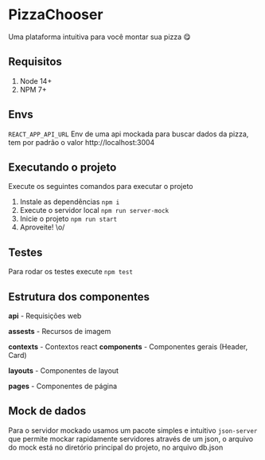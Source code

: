 # PizzaChooser

Uma plataforma intuitiva para você montar sua pizza 😋

## Requisitos

1. Node 14+
2. NPM 7+

## Envs

`REACT_APP_API_URL`
Env de uma api mockada para buscar dados da pizza, tem por padrão o valor http://localhost:3004

## Executando o projeto

Execute os seguintes comandos para executar o projeto

1. Instale as dependências `npm i`
2. Execute o servidor local `npm run server-mock`
3. Inicie o projeto `npm run start`
4. Aproveite! \o/

## Testes

Para rodar os testes execute `npm test`

## Estrutura dos componentes
**api** - Requisições web

**assests** - Recursos de imagem

**contexts** - Contextos react
**components** - Componentes gerais (Header, Card)

**layouts** - Componentes de layout

**pages** - Componentes de página

## Mock de dados

Para o servidor mockado usamos um pacote simples e intuitivo `json-server` que permite mockar rapidamente servidores através de um json, o arquivo do mock está no diretório principal do projeto, no arquivo db.json
